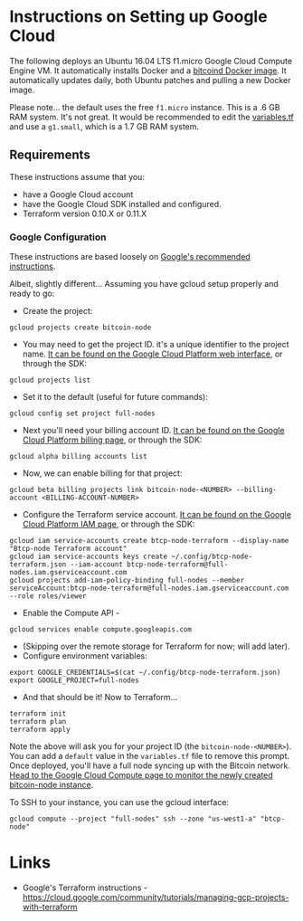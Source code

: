 # Instructions on Setting up Google Cloud

The following deploys an Ubuntu 16.04 LTS f1.micro Google Cloud Compute Engine VM. It automatically installs Docker and a [bitcoind Docker image](https://hub.docker.com/r/bcawthra/bitcoind/). It automatically updates daily, both Ubuntu patches and pulling a new Docker image.

Please note...  the default uses the free `f1.micro` instance. This is a .6 GB RAM system.  It's not great. It would be recommended to edit the [variables.tf](https://github.com/bonovoxly/bitcoin-node/blob/master/terraform/gcloud/variables.tf) and use a `g1.small`, which is a 1.7 GB RAM system.

## Requirements

These instructions assume that you:

- have a Google Cloud account
- have the Google Cloud SDK installed and configured.
- Terraform version 0.10.X or 0.11.X

### Google Configuration

These instructions are based loosely on [Google's recommended instructions](https://cloud.google.com/community/tutorials/managing-gcp-projects-with-terraform).

Albeit, slightly different... Assuming you have gcloud setup properly and ready to go:

- Create the project:

```
gcloud projects create bitcoin-node
```

- You may need to get the project ID.  it's a unique identifier to the project name.  [It can be found on the Google Cloud Platform web interface](https://console.cloud.google.com/home), or through the SDK:

```
gcloud projects list
```

- Set it to the default (useful for future commands):

```
gcloud config set project full-nodes
```

- Next you'll need your billing account ID.  [It can be found on the Google Cloud Platform billing page](https://console.cloud.google.com/billing), or through the SDK:

```
gcloud alpha billing accounts list
```

- Now, we can enable billing for that project:

```
gcloud beta billing projects link bitcoin-node-<NUMBER> --billing-account <BILLING-ACCOUNT-NUMBER>
```

- Configure the Terraform service account. [It can be found on the Google Cloud Platform IAM page](https://console.cloud.google.com/iam-admin/serviceaccounts), or through the SDK:

```
gcloud iam service-accounts create btcp-node-terraform --display-name "Btcp-node Terraform account"
gcloud iam service-accounts keys create ~/.config/btcp-node-terraform.json --iam-account btcp-node-terraform@full-nodes.iam.gserviceaccount.com
gcloud projects add-iam-policy-binding full-nodes --member serviceAccount:btcp-node-terraform@full-nodes.iam.gserviceaccount.com --role roles/viewer
```

- Enable the Compute API -

```
gcloud services enable compute.googleapis.com
```

- (Skipping over the remote storage for Terraform for now;  will add later).
- Configure environment variables:

```
export GOOGLE_CREDENTIALS=$(cat ~/.config/btcp-node-terraform.json)
export GOOGLE_PROJECT=full-nodes
```

- And that should be it! Now to Terraform...

```
terraform init
terraform plan
terraform apply
```

Note the above will ask you for your project ID (the `bitcoin-node-<NUMBER>`). You can add a `default` value in the `variables.tf` file to remove this prompt. Once deployed, you'll have a full node syncing up with the Bitcoin network. [Head to the Google Cloud Compute page to monitor the newly created bitcoin-node instance](https://console.cloud.google.com/compute).

To SSH to your instance, you can use the gcloud interface:

```
gcloud compute --project "full-nodes" ssh --zone "us-west1-a" "btcp-node"
```


# Links

- Google's Terraform instructions - <https://cloud.google.com/community/tutorials/managing-gcp-projects-with-terraform>
